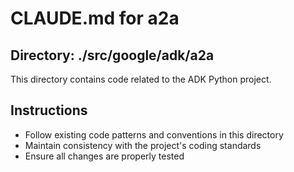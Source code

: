 # CLAUDE.md for a2a

## Directory: ./src/google/adk/a2a

This directory contains code related to the ADK Python project.

## Instructions
- Follow existing code patterns and conventions in this directory
- Maintain consistency with the project's coding standards
- Ensure all changes are properly tested
